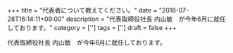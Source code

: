 +++
title = "代表者について教えてください。"
date = "2018-07-28T16:14:11+09:00"
description = "代表取締役社長 内山敏　が今年6月に就任しております。"
category = ['']
tags = ['']
draft = false
+++

代表取締役社長 内山敏　が今年6月に就任しております。
